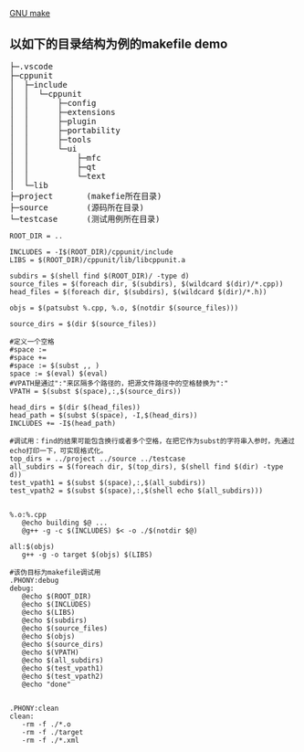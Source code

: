 [GNU make](https://www.gnu.org/software/make/manual/make.html)
 

## 以如下的目录结构为例的makefile demo
<pre>
├─.vscode
├─cppunit
│  ├─include
│  │  └─cppunit
│  │      ├─config
│  │      ├─extensions
│  │      ├─plugin
│  │      ├─portability
│  │      ├─tools
│  │      └─ui
│  │          ├─mfc
│  │          ├─qt
│  │          └─text
│  └─lib
├─project       (makefie所在目录)
├─source        (源码所在目录)
└─testcase      (测试用例所在目录)
</pre>


 ```make
 ROOT_DIR = ..

INCLUDES = -I$(ROOT_DIR)/cppunit/include
LIBS = $(ROOT_DIR)/cppunit/lib/libcppunit.a

subdirs = $(shell find $(ROOT_DIR)/ -type d)
source_files = $(foreach dir, $(subdirs), $(wildcard $(dir)/*.cpp))
head_files = $(foreach dir, $(subdirs), $(wildcard $(dir)/*.h))

objs = $(patsubst %.cpp, %.o, $(notdir $(source_files)))

source_dirs = $(dir $(source_files))

#定义一个空格
#space := 
#space +=
#space := $(subst ,, )
space := $(eval) $(eval)
#VPATH是通过":"来区隔多个路径的，把源文件路径中的空格替换为":"
VPATH = $(subst $(space),:,$(source_dirs))

head_dirs = $(dir $(head_files))
head_path = $(subst $(space), -I,$(head_dirs))
INCLUDES += -I$(head_path)

#调试用：find的结果可能包含换行或者多个空格，在把它作为subst的字符串入参时，先通过echo打印一下，可实现格式化。
top_dirs = ../project ../source ../testcase
all_subdirs = $(foreach dir, $(top_dirs), $(shell find $(dir) -type d))
test_vpath1 = $(subst $(space),:,$(all_subdirs))
test_vpath2 = $(subst $(space),:,$(shell echo $(all_subdirs)))


%.o:%.cpp
	@echo building $@ ...
	@g++ -g -c $(INCLUDES) $< -o ./$(notdir $@)

all:$(objs)
	g++ -g -o target $(objs) $(LIBS)

#该伪目标为makefile调试用
.PHONY:debug
debug:
	@echo $(ROOT_DIR)
	@echo $(INCLUDES)
	@echo $(LIBS)
	@echo $(subdirs)
	@echo $(source_files)
	@echo $(objs)
	@echo $(source_dirs)
	@echo $(VPATH)
	@echo $(all_subdirs)
	@echo $(test_vpath1)
	@echo $(test_vpath2)
	@echo "done"


.PHONY:clean
clean:
	-rm -f ./*.o
	-rm -f ./target
	-rm -f ./*.xml
```

